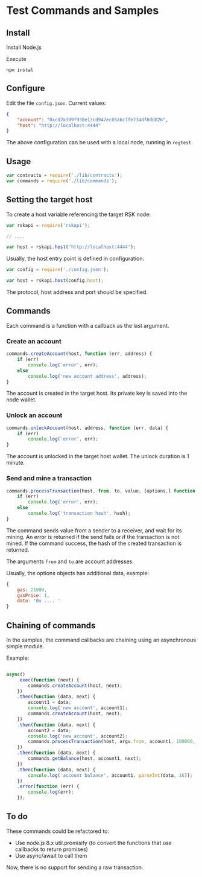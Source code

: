 # Test Commands and Samples

## Install

Install Node.js

Execute
```
npm instal
```

## Configure

Edit the file `config.json`. Current values:
```json
{
	"account": "0xcd2a3d9f938e13cd947ec05abc7fe734df8dd826",
	"host": "http://localhost:4444"
}
```

The above configuration can be used with a local node, running in `regtest`.

## Usage
```js
var contracts = require('./lib/contracts');
var commands = require('./lib/commands');
```

## Setting the target host

To create a host variable referencing the target RSK node:
```js
var rskapi = require('rskapi');

// ....

var host = rskapi.host("http://localhost:4444");
```

Usually, the host entry point is defined in configuration:
```js
var config = require('./config.json');

var host = rskapi.host(config.host);
```

The protocol, host address and port should be specified.

## Commands

Each command is a function with a callback as the last argument. 

### Create an account

```js
commands.createAccount(host, function (err, address) { 
	if (err)
		console.log('error', err);
	else
		console.log('new account address', address);
}
```

The account is created in the target host. Its private key is saved into the node wallet.

### Unlock an account

```js
commands.unlockAccount(host, address, function (err, data) { 
	if (err)
		console.log('error', err);
}
```

The account is unlocked in the target host wallet. The unlock duration is 1 minute.

### Send and mine a transaction

```js
commands.processTransaction(host, from, to, value, [options,] function (err, hash) { 
	if (err)
		console.log('error', err);
	else
		console.log('transaction hash', hash);
}
```
The command sends value from a sender to a receiver, and wait for its mining. An error is returned if the
send fails or if the transaction is not mined. If the command success, 
the hash of the created transaction is returned.

The arguments `from` and `to` are account addresses.

Usually, the options objects has additional data, example:

```js
{
	gas: 21000,
	gasPrice: 1,
	data: '0x .... '
}
```

## Chaining of commands

In the samples, the command callbacks are chaining using an asynchronous simple module.

Example:

```js

async()
	.exec(function (next) {
		commands.createAccount(host, next);
	})
	.then(function (data, next) {
		account1 = data;
		console.log('new account', account1);
		commands.createAccount(host, next);
	})
	.then(function (data, next) {
		account2 = data;
		console.log('new account', account2);
		commands.processTransaction(host, argv.from, account1, 100000, next);
	})
	.then(function (data, next) {
		commands.getBalance(host, account1, next);
	})
	.then(function (data, next) {
		console.log('account balance', account1, parseInt(data, 16));
	})
	.error(function (err) {
		console.log(err);
	});
```

## To do

These commands could be refactored to:

- Use node.js 8.x util.promisify (to convert the functions that use callbacks to return promises)
- Use async/await to call them

Now, there is no support for sending a raw transaction.

